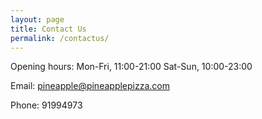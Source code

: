 ```yaml
---
layout: page
title: Contact Us
permalink: /contactus/
---
```


Opening hours:
Mon-Fri, 11:00-21:00
Sat-Sun, 10:00-23:00

Email: pineapple@pineapplepizza.com

Phone: 91994973